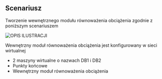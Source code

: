 ## <a name="scenario"></a>Scenariusz

Tworzenie wewnętrznego modułu równoważenia obciążenia zgodnie z poniższym scenariuszem

![OPIS ILUSTRACJI](./media/load-balancer-get-started-ilb-scenario-include/figure1.png)

Wewnętrzny moduł równoważenia obciążenia jest konfigurowany w sieci wirtualnej

* 2 maszyny wirtualne o nazwach DB1 i DB2
* Punkty końcowe
* Wewnętrzny moduł równoważenia obciążenia
